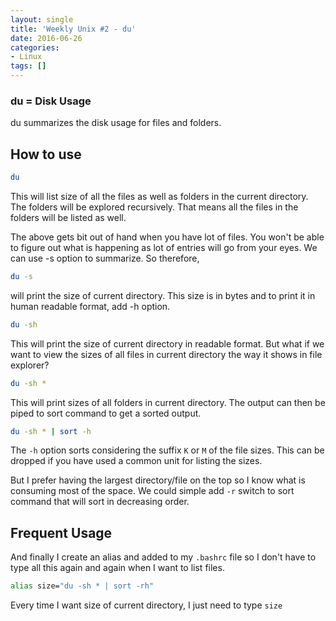 ```yaml
---
layout: single
title: 'Weekly Unix #2 - du'
date: 2016-06-26
categories:
- Linux
tags: []
---
```

### du = Disk Usage
du summarizes the disk usage for files and folders.

## How to use
```bash
du
```
This will list size of all the files as well as folders in the current directory. The folders will be explored recursively. That means all the files in the folders will be listed as well.

The above gets bit out of hand when you have lot of files. You won't be able to figure out what is happening as lot of entries will go from your eyes. We can use -s option to summarize. So therefore,

```bash
du -s
```
will print the size of current directory. This size is in bytes and to print it in human readable format, add -h option.

```bash
du -sh
```
This will print the size of current directory in readable format. But what if we want to view the sizes of all files in current directory the way it shows in file explorer?

```bash
du -sh *
```
This will print sizes of all folders in current directory. The output can then be piped to sort command to get a sorted output.

```bash
du -sh * | sort -h
```
The `-h` option sorts considering the suffix `K` or `M` of the file sizes. This can be dropped if you have used a common unit for listing the sizes.

But I prefer having the largest directory/file on the top so I know what is consuming most of the space. We could simple add `-r` switch to sort command that will sort in decreasing order.

## Frequent Usage
And finally I create an alias and added to my `.bashrc` file so I don't have to type all this again and again when I want to list files.

```bash
alias size="du -sh * | sort -rh"
```
Every time I want size of current directory, I just need to type `size`

